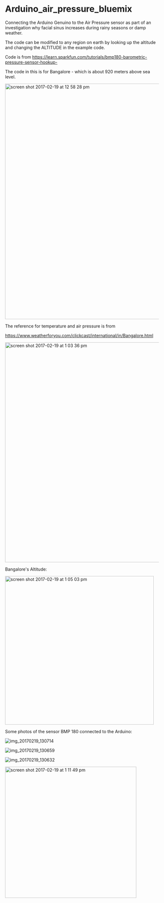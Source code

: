 # Arduino_air_pressure_bluemix


Connecting the Arduino Genuino to the Air Pressure sensor as part of an investigation why facial sinus increases during rainy seasons or damp weather.

The code can be modified to any region on earth by looking up the altitude and changing the ALTITUDE in the example code.


Code is from 
https://learn.sparkfun.com/tutorials/bmp180-barometric-pressure-sensor-hookup-


The code in this is for Bangalore - which is about 920 meters above sea level.

<img width="772" alt="screen shot 2017-02-19 at 12 58 28 pm" src="https://cloud.githubusercontent.com/assets/14288989/23100283/26fb4a02-f6a3-11e6-9c07-5b825cec8511.png">


The reference for temperature and air pressure is from 

https://www.weatherforyou.com/clickcast/international/in/Bangalore.html


<img width="721" alt="screen shot 2017-02-19 at 1 03 36 pm" src="https://cloud.githubusercontent.com/assets/14288989/23100308/e240065e-f6a3-11e6-9e94-1acf4e9113e7.png">

Bangalore's Altitude:


<img width="487" alt="screen shot 2017-02-19 at 1 05 03 pm" src="https://cloud.githubusercontent.com/assets/14288989/23100315/10106b0a-f6a4-11e6-905e-f15449114ecd.png">



Some photos of the sensor BMP 180 connected to the Arduino:

![img_20170219_130714](https://cloud.githubusercontent.com/assets/14288989/23100356/14da3930-f6a5-11e6-9a04-2588ae4aec93.jpg)

![img_20170219_130659](https://cloud.githubusercontent.com/assets/14288989/23100358/151a2856-f6a5-11e6-85a0-76d9d4ac2114.jpg)

![img_20170219_130632](https://cloud.githubusercontent.com/assets/14288989/23100357/151998be-f6a5-11e6-9734-c20b69ee9260.jpg)

<img width="430" alt="screen shot 2017-02-19 at 1 11 49 pm" src="https://cloud.githubusercontent.com/assets/14288989/23100360/18004622-f6a5-11e6-8d1a-3b66e8e45780.png">


